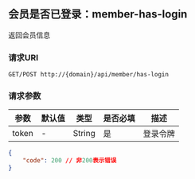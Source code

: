 ##  会员是否已登录：member-has-login

返回会员信息

### 请求URI

`GET/POST http://{domain}/api/member/has-login`

### 请求参数
参数 | 默认值 | 类型 | 是否必填 | 描述 
--------- | ------- | --------- | ------- | ----------- 
token  | - |  String  | 是 | 登录令牌  


```json
{
    "code": 200 // 非200表示错误    
}
```
